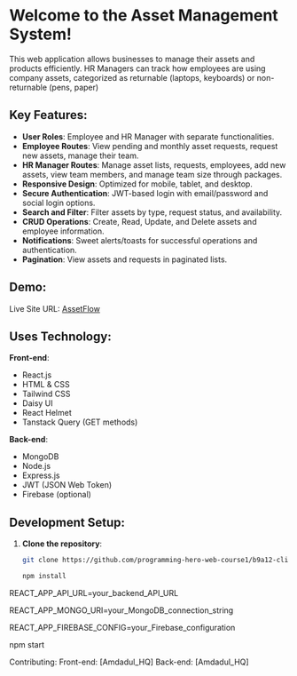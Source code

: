 # Welcome to the Asset Management System!

This web application allows businesses to manage their assets and products efficiently. HR Managers can track how employees are using company assets, categorized as returnable (laptops, keyboards) or non-returnable (pens, paper)

## Key Features:

- **User Roles**: Employee and HR Manager with separate functionalities.
- **Employee Routes**: View pending and monthly asset requests, request new assets, manage their team.
- **HR Manager Routes**: Manage asset lists, requests, employees, add new assets, view team members, and manage team size through packages.
- **Responsive Design**: Optimized for mobile, tablet, and desktop.
- **Secure Authentication**: JWT-based login with email/password and social login options.
- **Search and Filter**: Filter assets by type, request status, and availability.
- **CRUD Operations**: Create, Read, Update, and Delete assets and employee information.
- **Notifications**: Sweet alerts/toasts for successful operations and authentication.
- **Pagination**: View assets and requests in paginated lists.

## Demo:

Live Site URL: [AssetFlow](https://assetflow-2ac74.web.app)

## Uses Technology:

**Front-end**:
- React.js
- HTML & CSS
- Tailwind CSS
- Daisy UI
- React Helmet
- Tanstack Query (GET methods)

**Back-end**:
- MongoDB
- Node.js
- Express.js
- JWT (JSON Web Token)
- Firebase (optional)

## Development Setup:

1. **Clone the repository**:
   ```bash
   git clone https://github.com/programming-hero-web-course1/b9a12-client-side-Amdadul-HQ.git

   npm install
   
REACT_APP_API_URL=your_backend_API_URL

REACT_APP_MONGO_URI=your_MongoDB_connection_string

REACT_APP_FIREBASE_CONFIG=your_Firebase_configuration

npm start

Contributing:
Front-end: [Amdadul_HQ]
Back-end: [Amdadul_HQ]



